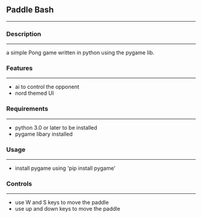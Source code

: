 ## Paddle Bash
---

### Description 
 ---
a simple Pong game written in python using the pygame lib.

### Features
---
 * ai to control the opponent
 * nord themed UI 
 
### Requirements
---

 * python 3.0 or later to be installed
 * pygame libary installed

### Usage
---
 * install pygame using 'pip install pygame'
 
### Controls
---
 * use W and S keys to move the paddle
 * use up and down keys to move the paddle

